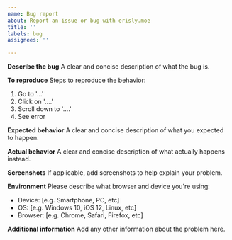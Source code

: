 ```yaml
---
name: Bug report
about: Report an issue or bug with erisly.moe
title: ''
labels: bug
assignees: ''

---
```


**Describe the bug**
A clear and concise description of what the bug is.

**To reproduce**
Steps to reproduce the behavior:
1. Go to '...'
2. Click on '....'
3. Scroll down to '....'
4. See error

**Expected behavior**
A clear and concise description of what you expected to happen.

**Actual behavior**
A clear and concise description of what actually happens instead.

**Screenshots**
If applicable, add screenshots to help explain your problem.

**Environment**
Please describe what browser and device you're using:
 - Device: [e.g. Smartphone, PC, etc]
 - OS: [e.g. Windows 10, iOS 12, Linux, etc]
 - Browser: [e.g. Chrome, Safari, Firefox, etc]

**Additional information**
Add any other information about the problem here.
